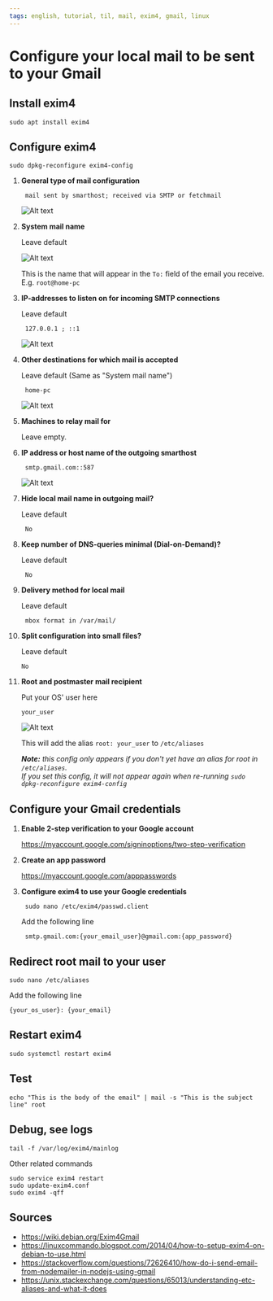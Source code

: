 ```yaml
---
tags: english, tutorial, til, mail, exim4, gmail, linux
---
```


# Configure your local mail to be sent to your Gmail

## Install exim4

    sudo apt install exim4

## Configure exim4

    sudo dpkg-reconfigure exim4-config

1. **General type of mail configuration**

        mail sent by smarthost; received via SMTP or fetchmail

    ![Alt text](image.png)

2. **System mail name**

    Leave default

    ![Alt text](image-1.png)

    This is the name that will appear in the `To:` field of the email you receive. E.g. `root@home-pc`

3. **IP-addresses to listen on for incoming SMTP connections**

    Leave default

        127.0.0.1 ; ::1

    ![Alt text](image-2.png)

4. **Other destinations for which mail is accepted**

    Leave default (Same as "System mail name")

        home-pc

    ![Alt text](image-5.png)

5. **Machines to relay mail for**

    Leave empty.

6. **IP address or host name of the outgoing smarthost**

        smtp.gmail.com::587

    ![Alt text](image-4.png)

7. **Hide local mail name in outgoing mail?**

    Leave default

        No

8. **Keep number of DNS-queries minimal (Dial-on-Demand)?**

    Leave default

        No

9. **Delivery method for local mail**

    Leave default

        mbox format in /var/mail/

10. **Split configuration into small files?**

    Leave default

        No

11. **Root and postmaster mail recipient**

    Put your OS' user here

        your_user

    ![Alt text](image-6.png)

    This will add the alias `root: your_user` to `/etc/aliases`

    ***Note:** this config only appears if you don't yet have an alias for root in `/etc/aliases`.*\
    *If you set this config, it will not appear again when re-running `sudo dpkg-reconfigure exim4-config`*

## Configure your Gmail credentials

1. **Enable 2-step verification to your Google account**

    https://myaccount.google.com/signinoptions/two-step-verification

2. **Create an app password**

    https://myaccount.google.com/apppasswords

3. **Configure exim4 to use your Google credentials**

        sudo nano /etc/exim4/passwd.client

    Add the following line

        smtp.gmail.com:{your_email_user}@gmail.com:{app_password}

## Redirect root mail to your user

    sudo nano /etc/aliases

Add the following line

    {your_os_user}: {your_email}

## Restart exim4

    sudo systemctl restart exim4

## Test

    echo "This is the body of the email" | mail -s "This is the subject line" root

## Debug, see logs

    tail -f /var/log/exim4/mainlog

Other related commands

    sudo service exim4 restart
    sudo update-exim4.conf
    sudo exim4 -qff

## Sources

- https://wiki.debian.org/Exim4Gmail
- https://linuxcommando.blogspot.com/2014/04/how-to-setup-exim4-on-debian-to-use.html
- https://stackoverflow.com/questions/72626410/how-do-i-send-email-from-nodemailer-in-nodejs-using-gmail
- https://unix.stackexchange.com/questions/65013/understanding-etc-aliases-and-what-it-does
